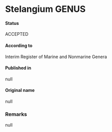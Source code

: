 Stelangium GENUS
=======

#### Status
ACCEPTED

#### According to
Interim Register of Marine and Nonmarine Genera

#### Published in
null

#### Original name
null

### Remarks
null